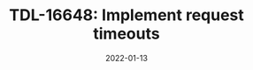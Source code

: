 ---
title: "TDL-16648: Implement request timeouts"
content-type: ""
date: 2022-01-13
entry-type: 
entry-category: integration
connection-id: 
connection-version: 
pull-request: "https://github.com/singer-io/tap-shopify/pull/129"
---